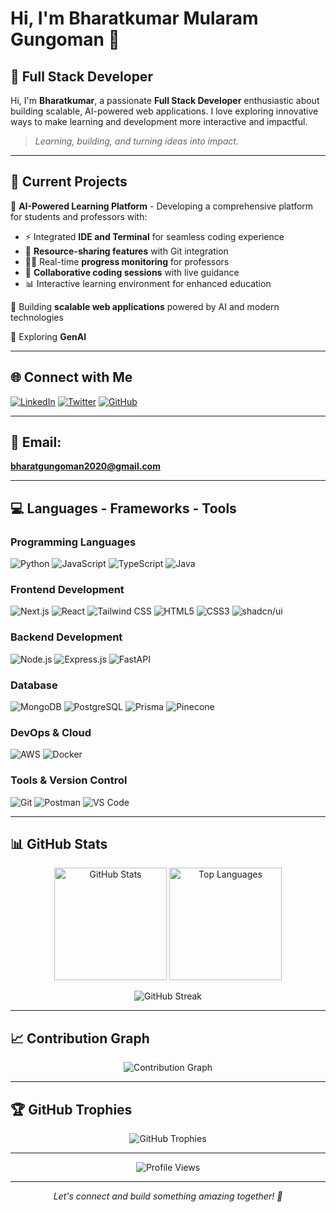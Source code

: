 # Hi, I'm Bharatkumar Mularam Gungoman 👋

## 🚀 Full Stack Developer

Hi, I'm **Bharatkumar**, a passionate **Full Stack Developer** enthusiastic about building scalable, AI-powered web applications. I love exploring innovative ways to make learning and development more interactive and impactful.

> *Learning, building, and turning ideas into impact.*

---

## 🎯 Current Projects

🔹 **AI-Powered Learning Platform** - Developing a comprehensive platform for students and professors with:
  - ⚡ Integrated **IDE and Terminal** for seamless coding experience
  - 🤝 **Resource-sharing features** with Git integration
  - 👨‍🏫 Real-time **progress monitoring** for professors
  - 💬 **Collaborative coding sessions** with live guidance
  - 📊 Interactive learning environment for enhanced education

🔹 Building **scalable web applications** powered by AI and modern technologies

🔹 Exploring **GenAI**

---

## 🌐 Connect with Me

<p align="left">
<a href="https://www.linkedin.com/in/bharatkumar-gungoman-4268921b0/" target="_blank"><img src="https://img.shields.io/badge/LinkedIn-0077B5?style=for-the-badge&logo=linkedin&logoColor=white" alt="LinkedIn"/></a>
<a href="https://x.com/bharatgungoman" target="_blank"><img src="https://img.shields.io/badge/Twitter-1DA1F2?style=for-the-badge&logo=twitter&logoColor=white" alt="Twitter"/></a>
<a href="https://github.com/bharat3214" target="_blank"><img src="https://img.shields.io/badge/GitHub-100000?style=for-the-badge&logo=github&logoColor=white" alt="GitHub"/></a>
</p>

---

## 📧 Email: 
**bharatgungoman2020@gmail.com**

---

## 💻 Languages - Frameworks - Tools

### Programming Languages
<p align="left">
<img src="https://img.shields.io/badge/Python-3776AB?style=for-the-badge&logo=python&logoColor=white" alt="Python"/>
<img src="https://img.shields.io/badge/JavaScript-F7DF1E?style=for-the-badge&logo=javascript&logoColor=black" alt="JavaScript"/>
<img src="https://img.shields.io/badge/TypeScript-007ACC?style=for-the-badge&logo=typescript&logoColor=white" alt="TypeScript"/>
<img src="https://img.shields.io/badge/Java-ED8B00?style=for-the-badge&logo=openjdk&logoColor=white" alt="Java"/>
</p>

### Frontend Development
<p align="left">
<img src="https://img.shields.io/badge/Next.js-000000?style=for-the-badge&logo=next.js&logoColor=white" alt="Next.js"/>
<img src="https://img.shields.io/badge/React-20232A?style=for-the-badge&logo=react&logoColor=61DAFB" alt="React"/>
<img src="https://img.shields.io/badge/Tailwind_CSS-38B2AC?style=for-the-badge&logo=tailwind-css&logoColor=white" alt="Tailwind CSS"/>
<img src="https://img.shields.io/badge/HTML5-E34F26?style=for-the-badge&logo=html5&logoColor=white" alt="HTML5"/>
<img src="https://img.shields.io/badge/CSS3-1572B6?style=for-the-badge&logo=css3&logoColor=white" alt="CSS3"/>
<img src="https://img.shields.io/badge/shadcn/ui-000000?style=for-the-badge&logo=shadcnui&logoColor=white" alt="shadcn/ui"/>
</p>

### Backend Development
<p align="left">
<img src="https://img.shields.io/badge/Node.js-43853D?style=for-the-badge&logo=node.js&logoColor=white" alt="Node.js"/>
<img src="https://img.shields.io/badge/Express.js-404D59?style=for-the-badge&logo=express&logoColor=white" alt="Express.js"/>
<img src="https://img.shields.io/badge/FastAPI-009688?style=for-the-badge&logo=FastAPI&logoColor=white" alt="FastAPI"/>
</p>

### Database
<p align="left">
<img src="https://img.shields.io/badge/MongoDB-4EA94B?style=for-the-badge&logo=mongodb&logoColor=white" alt="MongoDB"/>
<img src="https://img.shields.io/badge/PostgreSQL-316192?style=for-the-badge&logo=postgresql&logoColor=white" alt="PostgreSQL"/>
<img src="https://img.shields.io/badge/Prisma-3982CE?style=for-the-badge&logo=Prisma&logoColor=white" alt="Prisma"/>
<img src="https://img.shields.io/badge/Pinecone-000000?style=for-the-badge&logo=pinecone&logoColor=white" alt="Pinecone"/>
</p>

### DevOps & Cloud
<p align="left">
<img src="https://img.shields.io/badge/Amazon_AWS-232F3E?style=for-the-badge&logo=amazon-aws&logoColor=white" alt="AWS"/>
<img src="https://img.shields.io/badge/Docker-2496ED?style=for-the-badge&logo=docker&logoColor=white" alt="Docker"/>
</p>

### Tools & Version Control
<p align="left">
<img src="https://img.shields.io/badge/Git-F05032?style=for-the-badge&logo=git&logoColor=white" alt="Git"/>
<img src="https://img.shields.io/badge/Postman-FF6C37?style=for-the-badge&logo=postman&logoColor=white" alt="Postman"/>
<img src="https://img.shields.io/badge/VS_Code-007ACC?style=for-the-badge&logo=visual-studio-code&logoColor=white" alt="VS Code"/>
</p>

---

## 📊 GitHub Stats

<p align="center">
<img src="https://github-readme-stats.vercel.app/api?username=bharat3214&show_icons=true&theme=tokyonight&hide_border=true&count_private=true" alt="GitHub Stats" height="180"/>
<img src="https://github-readme-stats.vercel.app/api/top-langs/?username=bharat3214&layout=compact&theme=tokyonight&hide_border=true" alt="Top Languages" height="180"/>
</p>

<p align="center">
<img src="https://github-readme-streak-stats.herokuapp.com/?user=bharat3214&theme=tokyonight&hide_border=true" alt="GitHub Streak" />
</p>

---

## 📈 Contribution Graph

<p align="center">
<img src="https://github-readme-activity-graph.vercel.app/graph?username=bharat3214&theme=tokyo-night&hide_border=true" alt="Contribution Graph"/>
</p>

---

## 🏆 GitHub Trophies

<p align="center">
<img src="https://github-profile-trophy.vercel.app/?username=bharat3214&theme=tokyonight&no-frame=true&no-bg=false&margin-w=4&row=1" alt="GitHub Trophies"/>
</p>

---

<p align="center">
<img src="https://komarev.com/ghpvc/?username=bharat3214&label=Profile%20views&color=0e75b6&style=flat" alt="Profile Views" />
</p>

---

<p align="center">
  <i>Let's connect and build something amazing together! 🚀</i>
</p>
